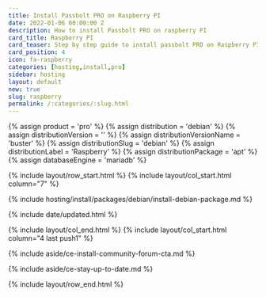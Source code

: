 ```yaml
---
title: Install Passbolt PRO on Raspberry PI
date: 2022-01-06 00:00:00 Z
description: How to install Passbolt PRO on raspberry PI
card_title: Raspberry PI
card_teaser: Step by step guide to install passbolt PRO on Raspberry PI
card_position: 4
icon: fa-raspberry
categories: [hosting,install,pro]
sidebar: hosting
layout: default
new: true
slug: raspberry
permalink: /:categories/:slug.html
---
```


{% assign product = 'pro' %}
{% assign distribution = 'debian' %}
{% assign distributionVersion = '' %}
{% assign distributionVersionName = 'buster' %}
{% assign distributionSlug = 'debian' %}
{% assign distributionLabel = 'Raspberry' %}
{% assign distributionPackage = 'apt' %}
{% assign databaseEngine = 'mariadb' %}

{% include layout/row_start.html %}
{% include layout/col_start.html column="7" %}

{% include hosting/install/packages/debian/install-debian-package.md %}

{% include date/updated.html %}

{% include layout/col_end.html %}
{% include layout/col_start.html column="4 last push1" %}

{% include aside/ce-install-community-forum-cta.md %}

{% include aside/ce-stay-up-to-date.md %}

{% include layout/row_end.html %}
